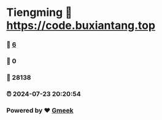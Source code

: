 # Tiengming :link: https://code.buxiantang.top 
### :page_facing_up: [6](https://code.buxiantang.top/tag.html) 
### :speech_balloon: 0 
### :hibiscus: 28138 
### :alarm_clock: 2024-07-23 20:20:54 
### Powered by :heart: [Gmeek](https://github.com/Meekdai/Gmeek)

